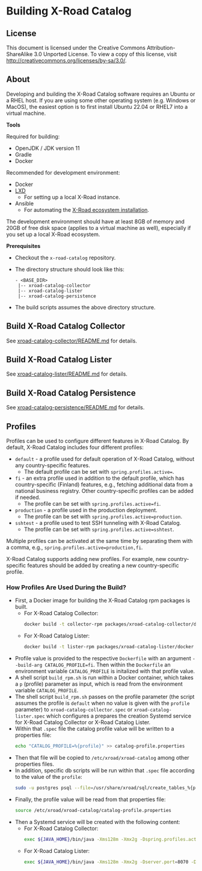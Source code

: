 # Building X-Road Catalog

## License <!-- omit in toc -->

This document is licensed under the Creative Commons Attribution-ShareAlike 3.0 Unported License. 
To view a copy of this license, visit <http://creativecommons.org/licenses/by-sa/3.0/>.

## About

Developing and building the X-Road Catalog software requires an Ubuntu or a RHEL host. If you are using some other
operating system (e.g. Windows or MacOS), the easiest option is to first install Ubuntu 22.04 or RHEL7 into a virtual
machine.

**Tools**

Required for building:
* OpenJDK / JDK version 11
* Gradle
* Docker

Recommended for development environment:
* Docker
* [LXD](https://linuxcontainers.org/lxd/)
    * For setting up a local X-Road instance.
* Ansible
    * For automating the [X-Road ecosystem installation](https://github.com/nordic-institute/X-Road/tree/develop/ansible).

The development environment should have at least 8GB of memory and 20GB of free disk space (applies to a virtual machine
as well), especially if you set up a local X-Road ecosystem.

**Prerequisites**

* Checkout the `x-road-catalog` repository.
* The directory structure should look like this:

    ```
    - <BASE_DIR>
     |-- xroad-catalog-collector
     |-- xroad-catalog-lister
     |-- xroad-catalog-persistence
    ```
* The build scripts assumes the above directory structure.

## Build X-Road Catalog Collector

See [xroad-catalog-collector/README.md](xroad-catalog-collector/README.md#build) for details.

## Build X-Road Catalog Lister

See [xroad-catalog-lister/README.md](xroad-catalog-lister/README.md#build) for details.

## Build X-Road Catalog Persistence

See [xroad-catalog-persistence/README.md](xroad-catalog-persistence/README.md#build) for details.

## Profiles

Profiles can be used to configure different features in X-Road Catalog. By default, X-Road Catalog includes four different
profiles:

* `default` - a profile used for default operation of X-Road Catalog, without any country-specific features.
  * The default profile can be set with `spring.profiles.active=`.
* `fi` - an extra profile used in addition to the default profile, which has country-specific (Finland) features, e.g.,
  fetching additional data from a national business registry. Other country-specific profiles can be added if needed.
  * The profile can be set with `spring.profiles.active=fi`.
* `production` - a profile used in the production deployment.
  * The profile can be set with `spring.profiles.active=production`.
* `sshtest` - a profile used to test SSH tunneling with X-Road Catalog.
  * The profile can be set with `spring.profiles.active=sshtest`.

Multiple profiles can be activated at the same time by separating them with a comma, e.g., `spring.profiles.active=production,fi`.

X-Road Catalog supports adding new profiles. For example, new country-specific features should be added by creating a
new country-specific profile.

### How Profiles Are Used During the Build?

* First, a Docker image for building the X-Road Catalog rpm packages is built.
  * For X-Road Catalog Collector:
    ```bash
    docker build -t collector-rpm packages/xroad-catalog-collector/docker --build-arg CATALOG_PROFILE=fi
    ```
  * For X-Road Catalog Lister:
    ```bash
    docker build -t lister-rpm packages/xroad-catalog-lister/docker --build-arg CATALOG_PROFILE=fi
    ```
* Profile value is provided to the respective `Dockerfile` with an argument `--build-arg CATALOG_PROFILE=fi`. Then within
  the `Dockerfile` an environment variable `CATALOG_PROFILE` is initalized with that profile value.
* A shell script `build_rpm.sh` is run within a Docker container, which takes a `p` (profile) parameter as input, which is read from the environment variable `CATALOG_PROFILE`.
* The shell script `build_rpm.sh` passes on the profile parameter (the script assumes the profile is `default` when no value is given with the `profile` parameter)
  to `xroad-catalog-collector.spec` or `xroad-catalog-lister.spec` which configures a prepares the creation Systemd service for X-Road Catalog Collector or X-Road Catalog Lister.
* Within that `.spec` file the catalog profile value will be written to a properties file:
  ```bash
  echo "CATALOG_PROFILE=%{profile}" >> catalog-profile.properties
  ```
* Then that file will be copied to `/etc/xroad/xroad-catalog` among other properties files.
* In addition, specific db scripts will be run within that `.spec` file according to the value of the `profile`:
  ```bash
  sudo -u postgres psql --file=/usr/share/xroad/sql/create_tables_%{profile}.sql
  ```
* Finally, the profile value will be read from that properties file:
  ```bash
  source /etc/xroad/xroad-catalog/catalog-profile.properties
  ```
* Then a Systemd service will be created with the following content:
  * For X-Road Catalog Collector:
    ```bash
    exec ${JAVA_HOME}/bin/java -Xms128m -Xmx2g -Dspring.profiles.active=base,production -Dspring.profiles.include=$CATALOG_PROFILE -jar /usr/lib/xroad-catalog/xroad-catalog-collector.jar --spring.config.location=/etc/xroad/xroad-catalog/ --spring.config.name=collector,catalogdb
    ```
  * For X-Road Catalog Lister:
    ```bash
    exec ${JAVA_HOME}/bin/java -Xms128m -Xmx2g -Dserver.port=8070 -Dspring.profiles.active=production -Dspring.profiles.include=$CATALOG_PROFILE -jar /usr/lib/xroad-catalog/xroad-catalog-lister.jar --spring.config.location=/etc/xroad/xroad-catalog/ --spring.config.name=lister,catalogdb
    ```
